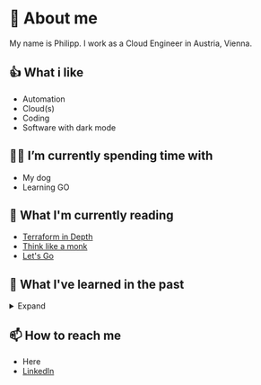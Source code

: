 # 👹 About me

My name is Philipp. I work as a Cloud Engineer in Austria, Vienna.

## 👍 What i like

- Automation
- Cloud(s)
- Coding
- Software with dark mode

## 🌱🔭 I’m currently spending time with

- My dog
- Learning GO

## 📕 What I'm currently reading

- [Terraform in Depth](https://www.manning.com/books/terraform-in-depth)
- [Think like a monk](https://www.amazon.de/Think-Like-Monk-Train-Purpose/dp/0008355568)
- [Let's Go](https://lets-go.alexedwards.net/)

## 📖 What I've learned in the past

<details>
<summary>Expand</summary>

- [x] []
- [x] [09/22 - Book - The DevOps Handbook](https://itrevolution.com/the-devops-handbook/)
- [x] [09/22 - Certification - AWS Certified SysOps Administrator - Associate](https://aws.amazon.com/certification/certified-sysops-admin-associate/)
- [x] [01/22 - Book - Terraform: Up & Running](https://www.oreilly.com/library/view/terraform-up/9781492046899/)
- [x] [08/21 - Course - Docker and Kubernetes: The Complete Guide](https://www.udemy.com/course/docker-and-kubernetes-the-complete-guide/)
- [x] [04/21 - Certification - Microsoft Certified: DevOps Engineer Expert](https://docs.microsoft.com/en-us/learn/certifications/exams/az-400)
- [x] [04/21 - Course - Microsoft Azure DevOps Engineer Certification AZ-400](https://cloudskills.io)
- [x] [03/21 - Book - Ansible: Up and Running, 3rd Edition](https://www.oreilly.com/library/view/ansible-up-and/9781098109141/)
- [x] [02/21 - Course - Dive into Ansible](https://www.udemy.com/course/diveintoansible/)
- [x] [02/21 - Certification - Microsoft Certified: Azure Administrator Associate](https://docs.microsoft.com/en-us/learn/certifications/exams/az-104)
- [x] [01/21 - Course - AZ-104 Microsoft Azure Administrator II](https://www.udemy.com/course/microsoft-certified-azure-administrator/)
- [x] [12/20 - Course - AZ-104 Microsoft Azure Administrator I](https://www.udemy.com/course/70533-azure/)
- [x] [10/20 - Certification - Professional Scrum Master I](https://www.scrum.org/professional-scrum-master-i-certification)
- [x] 09/20+ - [VIM and VIM in VS Code](https://github.com/VSCodeVim/Vim)
- [x] 08/20+ - 10 Finger typing
</details>

## 📫 How to reach me

- Here
- [LinkedIn](https://www.linkedin.com/in/philipp-maier-801b54138)

